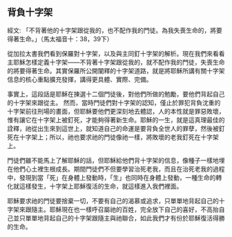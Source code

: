 ## 背負十字架 ##

經文: 「不背著他的十字架跟從我的，也不配作我的門徒。為我失喪生命的，將要得著生命。」（馬太福音十：38，39下）



從加拉太書我們看到保羅對十字架，以及與主同釘十字架的解析。現在我們來看看主耶穌怎樣定義十字架——不背著十字架跟從我的，就不配作我的門徒，失喪生命的將要得著生命。其實保羅所公開闡釋的十字架道路，就是將耶穌所講有關十字架信息的核心重點擴充發揮，講得更具體、實際、完備。

事實上，這段話是耶穌在揀選十二個門徒後，對他們所做的勉勵，要他們背起自己的十字架來跟從主。 然而，當時門徒們對十字架的認知，僅止於罪犯背負沈重的十字架前往刑場的畫面，但耶穌要他們更深刻地去體認，人的本性就是罪惡敗壞，惟有讓它在十字架上被釘死，才能夠得著新生命。耶穌的一生，就是這真理最佳的詮釋，祂從出生來到這世上，就知道自己的命運是要背負全世人的罪孽，然後被釘死在十字架上；所以，祂也要求祂的門徒像祂一樣，將敗壞的老我釘死在十字架上。

門徒們雖不能馬上了解耶穌的話，但耶穌給他們背十字架的信息，像種子一樣地埋在他們心土裡生根成長。期間門徒們不但要學習治死老我，而且在治死老我的過程中，發現到當「死」在身體上發動時，「生」也同時在身體上發動，一種生命的轉化就這樣發生，十字架上耶穌復活的生命，就這樣進入我們裡面。

耶穌要求祂的門徒要捨棄一切，不要有自己的渴慕或追求，只單單地背起自己的十字架來跟隨主。耶穌現在也一樣呼召屬祂的百姓，完全放下自己的喜好，不高抬自己並只單單地背起自己的十字架跟隨主與祂聯合，如此我們才有份於耶穌復活得勝的生命。